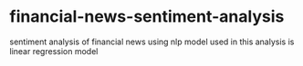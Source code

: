 # financial-news-sentiment-analysis
sentiment analysis of financial news using nlp
model used in this analysis is linear regression model

